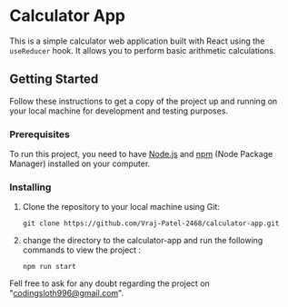 # Calculator App

This is a simple calculator web application built with React using the `useReducer` hook. It allows you to perform basic arithmetic calculations.

## Getting Started

Follow these instructions to get a copy of the project up and running on your local machine for development and testing purposes.

### Prerequisites

To run this project, you need to have [Node.js](https://nodejs.org/) and [npm](https://www.npmjs.com/) (Node Package Manager) installed on your computer.

### Installing

1. Clone the repository to your local machine using Git:

   ```shell
   git clone https://github.com/Vraj-Patel-2468/calculator-app.git
2. change the directory to the calculator-app and run the following commands to view the project :
   ```shell
   npm run start
Fell free to ask for any doubt regarding the project on "codingsloth996@gmail.com".
